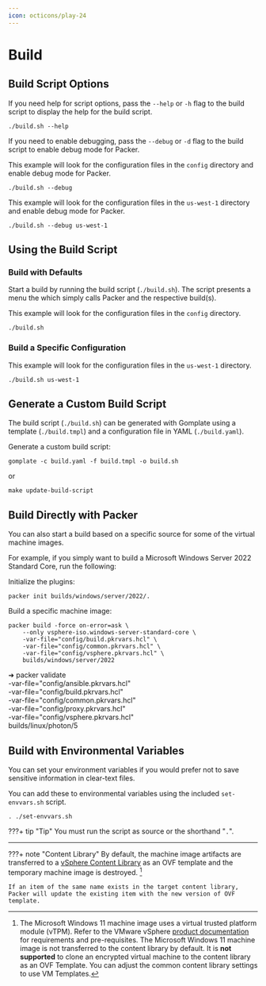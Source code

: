 ```yaml
---
icon: octicons/play-24
---
```


# Build

## Build Script Options

If you need help for script options, pass the `--help` or `-h` flag to the build script to display the help for the build script.

```shell
./build.sh --help
```

If you need to enable debugging, pass the `--debug` or `-d` flag to the build script to enable debug mode for Packer.

This example will look for the configuration files in the `config` directory and enable debug mode for Packer.

```shell
./build.sh --debug
```

This example will look for the configuration files in the `us-west-1` directory and enable debug mode for Packer.

```shell
./build.sh --debug us-west-1
```

## Using the Build Script

### Build with Defaults

Start a build by running the build script (`./build.sh`). The script presents a menu the which simply calls Packer and the respective build(s).

This example will look for the configuration files in the `config` directory.

```shell
./build.sh
```

### Build a Specific Configuration

This example will look for the configuration files in the `us-west-1` directory.

```shell
./build.sh us-west-1
```

## Generate a Custom Build Script

The build script (`./build.sh`) can be generated with Gomplate using a template (`./build.tmpl`) and a configuration file in YAML (`./build.yaml`).

Generate a custom build script:

```shell
gomplate -c build.yaml -f build.tmpl -o build.sh
```

or

```shell
make update-build-script
```

## Build Directly with Packer

You can also start a build based on a specific source for some of the virtual machine images.

For example, if you simply want to build a Microsoft Windows Server 2022 Standard Core, run the following:

Initialize the plugins:

```shell
packer init builds/windows/server/2022/.
```

Build a specific machine image:

```shell
packer build -force on-error=ask \
    --only vsphere-iso.windows-server-standard-core \
    -var-file="config/build.pkrvars.hcl" \
    -var-file="config/common.pkrvars.hcl" \
    -var-file="config/vsphere.pkrvars.hcl" \
    builds/windows/server/2022
```

➜ packer validate \
-var-file="config/ansible.pkrvars.hcl" \
-var-file="config/build.pkrvars.hcl" \
-var-file="config/common.pkrvars.hcl" \
-var-file="config/proxy.pkrvars.hcl" \
-var-file="config/vsphere.pkrvars.hcl" \
builds/linux/photon/5

## Build with Environmental Variables

You can set your environment variables if you would prefer not to save sensitive information in clear-text files.

You can add these to environmental variables using the included `set-envvars.sh` script.

```shell
. ./set-envvars.sh
```

???+ tip "Tip"
    You must run the script as source or the shorthand "`.`".

---

???+ note "Content Library"
    By default, the machine image artifacts are transferred to a [vSphere Content Library][vsphere-content-library] as an OVF template and the temporary machine image is destroyed. [^1]

    If an item of the same name exists in the target content library, Packer will update the existing item with the new version of OVF template.

[^1]: The Microsoft Windows 11 machine image uses a virtual trusted platform module (vTPM). Refer to the VMware vSphere [product documentation][vsphere-tpm] for requirements and pre-requisites. The Microsoft Windows 11 machine image is not transferred to the content library by default. It is **not supported** to clone an encrypted virtual machine to the content library as an OVF Template. You can adjust the common content library settings to use VM Templates.

[//]: Links
[vsphere-content-library]: https://docs.vmware.com/en/VMware-vSphere/7.0/com.vmware.vsphere.vm_admin.doc/GUID-254B2CE8-20A8-43F0-90E8-3F6776C2C896.html
[vsphere-tpm]: https://docs.vmware.com/en/VMware-vSphere/7.0/com.vmware.vsphere.vm_admin.doc/GUID-4DBF65A4-4BA0-4667-9725-AE9F047DE00A.html
